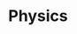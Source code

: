 ---
layout: tag-list
type: tag
title: Physics
slug: physics
category: blog
sidebar: true
order: 1
description: >
   All about physics
---